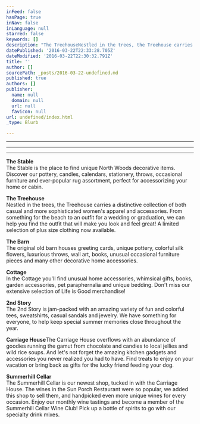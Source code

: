 ```yaml
---
inFeed: false
hasPage: true
inNav: false
inLanguage: null
starred: false
keywords: []
description: "The TreehouseNestled in the trees, the Treehouse carries a distinctive collection of both casual and more sophisticated women's apparel and accessories.\_From something for the beach to an outfit for a wedding or graduation, we can help you find the outfit that will make you look and feel great!\_\_ A limited selection of plus size clothing now available."
datePublished: '2016-03-22T22:33:28.705Z'
dateModified: '2016-03-22T22:30:32.791Z'
title: ''
author: []
sourcePath: _posts/2016-03-22-undefined.md
published: true
authors: []
publisher:
  name: null
  domain: null
  url: null
  favicon: null
url: undefined/index.html
_type: Blurb

---
```

****

****

****

**The Stable**  
The Stable is the place to find unique North Woods decorative items.  Discover our pottery, candles, calendars, stationery, throws, occasional furniture and ever-popular rug assortment, perfect for accessorizing your home or cabin. 

**The Treehouse**  
Nestled in the trees, the Treehouse carries a distinctive collection of both casual and more sophisticated women's apparel and accessories. From something for the beach to an outfit for a wedding or graduation, we can help you find the outfit that will make you look and feel great!   A limited selection of plus size clothing now available.

**The Barn**  
The original old barn houses greeting cards, unique pottery, colorful silk flowers, luxurious throws, wall art, books, unusual occasional furniture pieces and many other decorative home accessories.

**Cottage**  
In the Cottage you'll find unusual home accessories, whimsical gifts, books, garden accessories, pet paraphernalia and unique bedding.  Don't miss our extensive selection of Life is Good merchandise!

**2nd Story**  
The 2nd Story is jam-packed with an amazing variety of fun and colorful tees, sweatshirts, casual sandals and jewelry.  We have something for everyone, to help keep special summer memories close throughout the year.

**Carriage House**The Carriage House overflows with an abundance of goodies running the gamut from chocolate and candies to local jellies and wild rice soups.  And let's not forget the amazing kitchen gadgets and accessories you never realized you had to have.  Find treats to enjoy on your vacation or bring back as gifts for the lucky friend feeding your dog.

**Summerhill Cellar**  
The Summerhill Cellar is our newest shop, tucked in with the Carriage House.  The wines in the Sun Porch Restaurant were so popular, we added this shop to sell them, and handpicked even more unique wines for every occasion.  Enjoy our monthly wine tastings and become a member of the Summerhill Cellar Wine Club! Pick up a bottle of spirits to go with our specialty drink mixes.